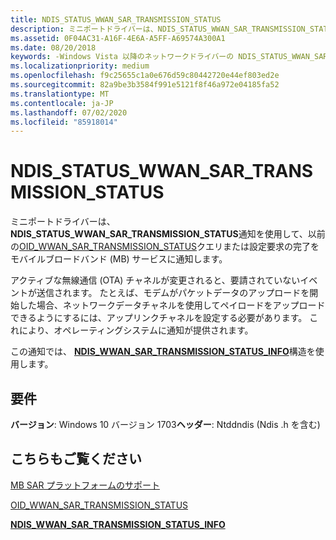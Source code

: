 ```yaml
---
title: NDIS_STATUS_WWAN_SAR_TRANSMISSION_STATUS
description: ミニポートドライバーは、NDIS_STATUS_WWAN_SAR_TRANSMISSION_STATUS 通知を使用して、以前の OID_WWAN_SAR_TRANSMISSION_STATUS クエリまたは設定要求の完了をモバイルブロードバンド (MB) サービスに通知します。
ms.assetid: 0F04AC31-A16F-4E6A-A5FF-A69574A300A1
ms.date: 08/20/2018
keywords: -Windows Vista 以降のネットワークドライバーの NDIS_STATUS_WWAN_SAR_TRANSMISSION_STATUS
ms.localizationpriority: medium
ms.openlocfilehash: f9c25655c1a0e676d59c80442720e44ef803ed2e
ms.sourcegitcommit: 82a9be3b3584f991e5121f8f46a972e04185fa52
ms.translationtype: MT
ms.contentlocale: ja-JP
ms.lasthandoff: 07/02/2020
ms.locfileid: "85918014"
---
```

# <a name="ndis_status_wwan_sar_transmission_status"></a>NDIS_STATUS_WWAN_SAR_TRANSMISSION_STATUS

ミニポートドライバーは、 **NDIS_STATUS_WWAN_SAR_TRANSMISSION_STATUS**通知を使用して、以前の[OID_WWAN_SAR_TRANSMISSION_STATUS](oid-wwan-sar-transmission-status.md)クエリまたは設定要求の完了をモバイルブロードバンド (MB) サービスに通知します。

アクティブな無線通信 (OTA) チャネルが変更されると、要請されていないイベントが送信されます。 たとえば、モデムがパケットデータのアップロードを開始した場合、ネットワークデータチャネルを使用してペイロードをアップロードできるようにするには、アップリンクチャネルを設定する必要があります。 これにより、オペレーティングシステムに通知が提供されます。

この通知では、 [**NDIS_WWAN_SAR_TRANSMISSION_STATUS_INFO**](https://docs.microsoft.com/windows-hardware/drivers/ddi/ndiswwan/ns-ndiswwan-_ndis_wwan_sar_TRANSMISSION_STATUS_info)構造を使用します。

## <a name="requirements"></a>要件

**バージョン**: Windows 10 バージョン 1703**ヘッダー**: Ntddndis (Ndis .h を含む)

## <a name="see-also"></a>こちらもご覧ください

[MB SAR プラットフォームのサポート](https://docs.microsoft.com/windows-hardware/drivers/network/mb-sar-platform-support)

[OID_WWAN_SAR_TRANSMISSION_STATUS](oid-wwan-sar-transmission-status.md)

[**NDIS_WWAN_SAR_TRANSMISSION_STATUS_INFO**](https://docs.microsoft.com/windows-hardware/drivers/ddi/ndiswwan/ns-ndiswwan-_ndis_wwan_sar_transmission_status_info)
